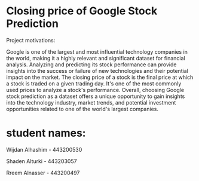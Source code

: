 # Closing price of Google Stock Prediction

Project motivations:

<p>Google is one of the largest and most influential technology companies in the world, making it a highly relevant and significant dataset for financial analysis. Analyzing and predicting its stock performance can provide insights into the success or failure of new technologies and their potential impact on the market. The closing price of a stock is the final price at which a stock is traded on a given trading day. It's one of the most commonly used prices to analyze a stock's performance. Overall, choosing Google stock prediction as a dataset offers a unique opportunity to gain insights into the technology industry, market trends, and potential investment opportunities related to one of the world's largest companies.</p> 

# student names:

Wijdan Alhashim - 443200530

Shaden Alturki - 443203057

Rreem Alnasser - 443200497

